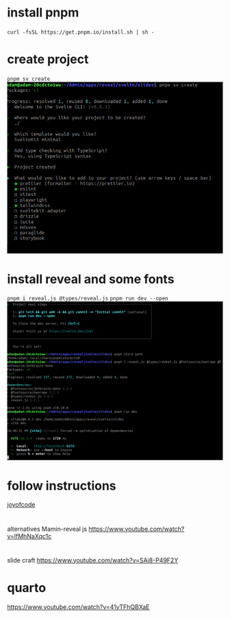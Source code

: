 # install pnpm
`curl -fsSL https://get.pnpm.io/install.sh | sh -`

# create project
`pnpm sv create`
![project](2025-05-03-22-34-38.png)

# install reveal and some fonts
`pnpm i reveal.js @types/reveal.js`
`pnpm run dev --open`
![reveal](2025-05-03-22-42-21.png)

# follow instructions
[joyofcode](https://joyofcode.xyz/beautiful-presentations-with-svelte)

#
alternatives Mamin-reveal js
https://www.youtube.com/watch?v=lfMhNaXqc1c

#
slide craft
https://www.youtube.com/watch?v=SAi8-P49F2Y

# quarto
https://www.youtube.com/watch?v=41yTFhQBXaE